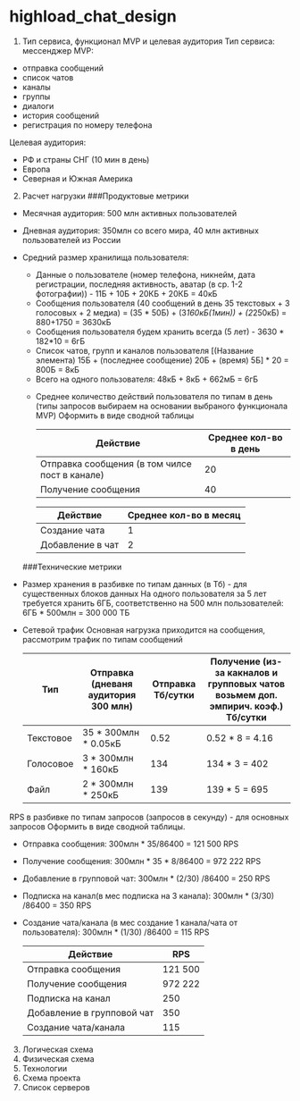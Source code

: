 # highload_chat_design

1. Тип сервиса, функционал MVP и целевая аудитория
Тип сервиса: мессенджер
MVP:
- отправка сообщений
- список чатов
- каналы
- группы
- диалоги
- история сообщений
- регистрация по номеру телефона

Целевая аудитория:
- РФ и страны СНГ (10 мин в день)
- Европа
- Северная и Южная Америка

2. Расчет нагрузки
    ###Продуктовые метрики
 - Месячная аудитория: 500 млн активных пользователей
 - Дневная аудитория: 350млн со всего мира, 40 млн активных пользователей из России
 - Средний размер хранилища пользователя:
    * Данные о пользователе (номер телефона, никнейм, дата регистрации, последняя активность, аватар (в ср. 1-2 фотографии)) - 11Б + 10Б + 20КБ + 20КБ = 40кБ
    * Сообщения пользователя (40 сообщений в день 35 текстовых + 3 голосовых + 2 медиа) = (35 * 50Б) + (3*160кБ(1мин)) + (2*250кБ) = 880+1750 = 3630кБ
    * Сообщения пользователя будем хранить всегда (5 лет) - 3630 * 182*10 = 6гБ
    * Список чатов, групп и каналов пользователя [(Название элемента) 15Б + (последнее сообщение) 20Б + (время) 5Б] * 20 = 800Б = 8кБ
    * Всего на одного пользователя: 48кБ + 8кБ + 662мБ = 6гБ
   - Среднее количество действий пользователя по типам в день (типы запросов выбираем на основании выбраного функционала MVP) Оформить в виде сводной таблицы

     Действие                                          | Среднее кол-во в день
     ------------------------------------------------- | -------------
     Отправка сообщения (в том чилсе пост в канале)    | 20
     Получение сообщения                               | 40

     Действие             | Среднее кол-во в месяц
     -------------------- | ----------------------
     Создание чата        | 1
     Добавление в чат     | 2
   
   ###Технические метрики
 - Размер хранения в разбивке по типам данных (в Тб) - для существенных блоков данных
    На одного пользователя за 5 лет требуется хранить 6ГБ, соответственно на 500 млн пользователей:
    6ГБ * 500млн = 300 000 ТБ
 - Сетевой трафик
    Основная нагрузка приходится на сообщения, рассмотрим трафик по типам сообщений

    Тип          | Отправка (дневаня аудитория 300 млн) | Отправка Тб/сутки | Получение (из-за какналов и групповых чатов возьмем доп. эмпирич. коэф.) Тб/сутки 
   ------------- |--------------------------------------|-------------------|-----------------------------------------------------------------------------------|
   Текстовое     | 35 * 300млн * 0.05кБ                 | 0.52              | 0.52 * 8 = 4.16                                                                   |
   Голосовое     | 3 * 300млн * 160кБ                   | 134               | 134 * 3 = 402                                                                     |
   Файл          | 2 * 300млн * 250кБ                   | 139               | 139 * 5 = 695                                                                     |

 RPS в разбивке по типам запросов (запросов в секунду) - для основных запросов Оформить в виде сводной таблицы.
 
 - Отправка сообщения: 300млн * 35/86400 = 121 500 RPS
 - Получение сообщения: 300млн * 35 * 8/86400 = 972 222 RPS
 - Добавление в групповой чат: 300млн * (2/30) /86400 = 250 RPS
 - Подписка на канал(в мес подписка на 3 канала): 300млн * (3/30) /86400 = 350 RPS
 - Создание чата/канала (в мес создание 1 канала/чата от пользователя): 300млн * (1/30) /86400 = 115 RPS

   Действие                            | RPS
   ------------------------------------| ---
   Отправка сообщения                  | 121 500
   Получение сообщения                 | 972 222
   Подписка на канал                   | 250
   Добавление в групповой чат          | 350
   Создание чата/канала                | 115

3. Логическая схема
4. Физическая схема
5. Технологии
6. Схема проекта
7. Список серверов